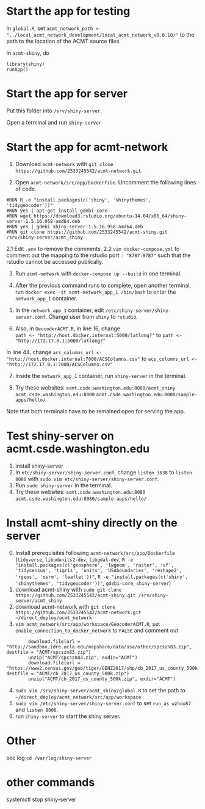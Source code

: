 # Start the app for testing
In `global.R`, set `acmt_network_path <- "../local_acmt_network_development/local_acmt_network_v0.0.10/"` to the path to the location of the ACMT source files.

In `acmt-shiny`, do

```
library(shiny)
runApp()
```


# Start the app for server
Put this folder into `/srv/shiny-server`.

Open a terminal and run `shiny-server`

# Start the app for acmt-network
1. Download `acmt-network` with `git clone https://github.com/2533245542/acmt-network.git`.

2. Open `acmt-network/src/app/Dockerfile`. Uncomment the following lines of code.
```
#RUN R -e "install.packages(c('shiny', 'shinythemes', 'tidygeocoder'))"
#RUN yes | apt-get install gdebi-core
#RUN wget https://download3.rstudio.org/ubuntu-14.04/x86_64/shiny-server-1.5.16.958-amd64.deb
#RUN yes | gdebi shiny-server-1.5.16.958-amd64.deb
#RUN git clone https://github.com/2533245542/acmt-shiny.git /srv/shiny-server/acmt_shiny
```

2.1 Edit `.env` to remove the comments.
2.2 `vim docker-compose.yml` to comment out the mapping to the rstudio port `- "8787:8787"` such that the rstudio cannot be accessed publically.

3. Run `acmt-network` with `docker-compose up --build` in one terminal.

4. After the previous command runs to complete, open another terminal, run `docker exec -it acmt-network_app_1 /bin/bash` to enter the `network_app_1` container.

5. In the `network_app_1` container, edit `/etc/shiny-server/shiny-server.conf`. Change user from `shiny` to `rstudio`.

6. Also, in `GeocoderACMT.R`, in line 16, change  
`path <- "http://host.docker.internal:5000/latlong?"`
to
`path <- "http://172.17.0.1:5000/latlong?"`

In line 44, change 
`acs_columns_url <- "http://host.docker.internal:7000/ACSColumns.csv"`
to 
`acs_columns_url <- "http://172.17.0.1:7000/ACSColumns.csv"`

7. Inside the `network_app_1` container, run `shiny-server` in the terminal.

9. Try these websites:
`acmt.csde.washington.edu:8000/acmt_shiny`
`acmt.csde.washington.edu:8000`
`acmt.csde.washington.edu:8000/sample-apps/hello/`

Note that both terminals have to be remained open for serving the app.

# Test shiny-server on acmt.csde.washington.edu
1. install shiny-server
2. In `etc/shiny-server/shiny-server.conf`, change `listen 3838` to `listen 8080` with `sudo vim etc/shiny-server/shiny-server.conf`.
3. Run `sudo shiny-server` in the terminal.
4. Try these websites:
`acmt.csde.washington.edu:8080`
`acmt.csde.washington.edu:8080/sample-apps/hello/`

# Install acmt-shiny directly on the server
0. Install prerequisites following `acmt-network/src/app/Dockerfile` (`tidyverse`, `libudunits2-dev`, `libgdal-dev`, `R -e "install.packages(c('geosphere', 'lwgeom', 'raster', 'sf', 'tidycensus', 'tigris', 'units', 'USAboundaries', 'reshape2', 'rgeos', 'osrm', 'leaflet'))"`, `R -e "install.packages(c('shiny', 'shinythemes', 'tidygeocoder'))"`, `gdebi-core`, `shiny-server`)
1. download acmt-shiny with `sudo git clone https://github.com/2533245542/acmt-shiny.git /srv/shiny-server/acmt_shiny`
2. download acmt-network with `git clone https://github.com/2533245542/acmt-network.git ~/direct_deploy/acmt_network`
3. `vim acmt_network/src/app/workspace/GeocoderACMT.R`, set `enable_connection_to_docker_network` to `FALSE` and comment out 
```
        download.file(url = "http://sandbox.idre.ucla.edu/mapshare/data/usa/other/spcszn83.zip", destfile = "ACMT/spcszn83.zip")
        unzip("ACMT/spcszn83.zip", exdir="ACMT")
        download.file(url = "https://www2.census.gov/geo/tiger/GENZ2017/shp/cb_2017_us_county_500k.zip", destfile = "ACMT/cb_2017_us_county_500k.zip")
        unzip("ACMT/cb_2017_us_county_500k.zip", exdir="ACMT")
```
4. `sudo vim /srv/shiny-server/acmt_shiny/global.R` to set the path to `~/direct_deploy/acmt_network/src/app/workspace`
5. `sudo vim /etc/shiny-server/shiny-server.conf` to set `run_as wzhou87` and `listen 8000`.
6. run `shiny-server` to start the shiny server.

# Other
see log `cd /var/log/shiny-server`

# other commands
systemctl stop shiny-server

